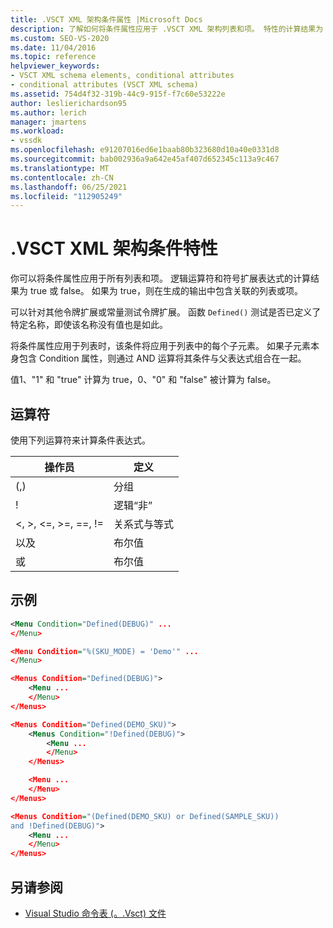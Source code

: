 ```yaml
---
title: .VSCT XML 架构条件属性 |Microsoft Docs
description: 了解如何将条件属性应用于 .VSCT XML 架构列表和项。 特性的计算结果为 true 或 false，从而控制生成的输出。
ms.custom: SEO-VS-2020
ms.date: 11/04/2016
ms.topic: reference
helpviewer_keywords:
- VSCT XML schema elements, conditional attributes
- conditional attributes (VSCT XML schema)
ms.assetid: 754d4f32-319b-44c9-915f-f7c60e53222e
author: leslierichardson95
ms.author: lerich
manager: jmartens
ms.workload:
- vssdk
ms.openlocfilehash: e91207016ed6e1baab80b323680d10a40e0331d8
ms.sourcegitcommit: bab002936a9a642e45af407d652345c113a9c467
ms.translationtype: MT
ms.contentlocale: zh-CN
ms.lasthandoff: 06/25/2021
ms.locfileid: "112905249"
---
```

# <a name="vsct-xml-schema-conditional-attributes"></a>.VSCT XML 架构条件特性
你可以将条件属性应用于所有列表和项。 逻辑运算符和符号扩展表达式的计算结果为 true 或 false。 如果为 true，则在生成的输出中包含关联的列表或项。

 可以针对其他令牌扩展或常量测试令牌扩展。 函数 `Defined()` 测试是否已定义了特定名称，即使该名称没有值也是如此。

 将条件属性应用于列表时，该条件将应用于列表中的每个子元素。 如果子元素本身包含 Condition 属性，则通过 AND 运算将其条件与父表达式组合在一起。

 值1、"1" 和 "true" 计算为 true，0、"0" 和 "false" 被计算为 false。

## <a name="operators"></a>运算符
 使用下列运算符来计算条件表达式。

|操作员|定义|
|--------------|----------------|
|(,)|分组|
|!|逻辑“非”|
|\<, >, \<=, >=, ==, !=|关系式与等式|
|以及|布尔值|
|或|布尔值|

## <a name="examples"></a>示例

```xml
<Menu Condition="Defined(DEBUG)" ...
</Menu>

<Menu Condition="%(SKU_MODE) = 'Demo'" ...
</Menu>

<Menus Condition="Defined(DEBUG)">
    <Menu ...
    </Menu>
</Menus>

<Menus Condition="Defined(DEMO_SKU)">
    <Menus Condition="!Defined(DEBUG)">
        <Menu ...
        </Menu>
    </Menus>

    <Menu ...
    </Menu>
</Menus>

<Menus Condition="(Defined(DEMO_SKU) or Defined(SAMPLE_SKU))
and !Defined(DEBUG)">
    <Menu ...
    </Menu>
</Menus>
```

## <a name="see-also"></a>另请参阅
- [Visual Studio 命令表 (。.Vsct) 文件](../extensibility/internals/visual-studio-command-table-dot-vsct-files.md)
